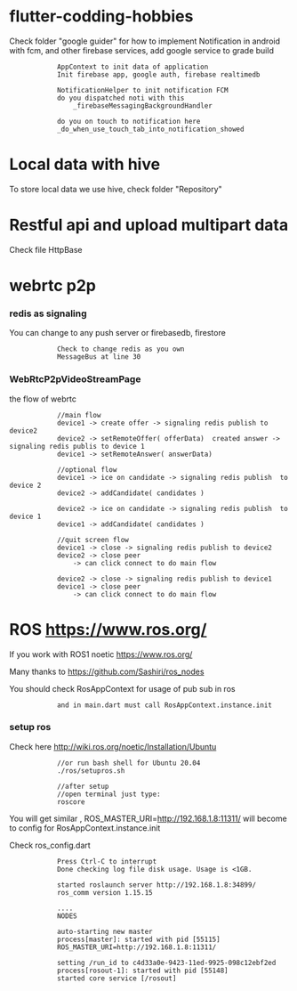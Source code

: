 # flutter-codding-hobbies

Check folder "google guider" for how to implement Notification in android with fcm, and other firebase services, add google service to grade build

                AppContext to init data of application
                Init firebase app, google auth, firebase realtimedb
                
                NotificationHelper to init notification FCM
                do you dispatched noti with this
                    _firebaseMessagingBackgroundHandler

                do you on touch to notification here
                _do_when_use_touch_tab_into_notification_showed

# Local data with hive 

To store local data we use hive, check folder "Repository"

# Restful api and upload multipart data

Check file HttpBase

# webrtc p2p 

### redis as signaling 

You can change to any push server or firebasedb, firestore

                Check to change redis as you own
                MessageBus at line 30

### WebRtcP2pVideoStreamPage

the flow of webrtc

                //main flow
                device1 -> create offer -> signaling redis publish to device2
                device2 -> setRemoteOffer( offerData)  created answer -> signaling redis publis to device 1
                device1 -> setRemoteAnswer( answerData) 

                //optional flow
                device1 -> ice on candidate -> signaling redis publish  to device 2
                device2 -> addCandidate( candidates )
            
                device2 -> ice on candidate -> signaling redis publish  to device 1
                device1 -> addCandidate( candidates )

                //quit screen flow
                device1 -> close -> signaling redis publish to device2
                device2 -> close peer
                    -> can click connect to do main flow

                device2 -> close -> signaling redis publish to device1
                device1 -> close peer 
                    -> can click connect to do main flow


# ROS https://www.ros.org/

If you work with ROS1 noetic https://www.ros.org/ 

Many thanks to https://github.com/Sashiri/ros_nodes 

You should check RosAppContext for usage of pub sub in ros 
                
                and in main.dart must call RosAppContext.instance.init


### setup ros

Check here http://wiki.ros.org/noetic/Installation/Ubuntu  
                
                //or run bash shell for Ubuntu 20.04
                ./ros/setupros.sh

                //after setup
                //open terminal just type: 
                roscore 

You will get similar ,  ROS_MASTER_URI=http://192.168.1.8:11311/ will become to config for RosAppContext.instance.init

Check ros_config.dart
                
                Press Ctrl-C to interrupt
                Done checking log file disk usage. Usage is <1GB.

                started roslaunch server http://192.168.1.8:34899/
                ros_comm version 1.15.15

                ....    
                NODES

                auto-starting new master
                process[master]: started with pid [55115]
                ROS_MASTER_URI=http://192.168.1.8:11311/

                setting /run_id to c4d33a0e-9423-11ed-9925-098c12ebf2ed
                process[rosout-1]: started with pid [55148]
                started core service [/rosout]


